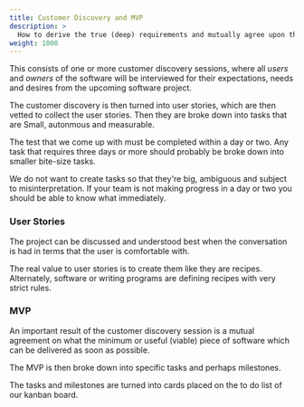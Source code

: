 ```yaml
---
title: Customer Discovery and MVP
description: >
  How to derive the true (deep) requirements and mutually agree upon the MVP
weight: 1000
---
```


This consists of one or more customer discovery sessions, where all *users*
and *owners* of the software will be interviewed for their expectations,
needs and desires from the upcoming software project.

The customer discovery is then turned into user stories, which are
then vetted to collect the user stories. Then they are broke down into tasks
that are Small, autonmous and measurable.

The test that we come up with must be completed within a day or
two. Any task that requires three days or more should probably be
broke down into smaller bite-size tasks.

We do not want to create tasks so that they're big, ambiguous and
subject to misinterpretation. If your team is not making progress in a
day or two you should be able to know what immediately.

### User Stories

The project can be discussed and understood best when the conversation
is had in terms that the user is comfortable with.

The real value to user stories is to create them like they are
recipes. Alternately, software or writing programs are defining
recipes with very strict rules.  

### MVP

An important result of the customer discovery session is a mutual
agreement on what the minimum or useful (viable) piece of software which can
be delivered as soon as possible.

The MVP is then broke down into specific tasks and perhaps milestones.

The tasks and milestones are turned into cards placed on the to do
list of our kanban board.


